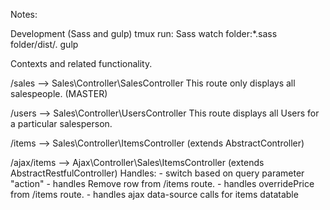 Notes:

Development (Sass and gulp) tmux run: 
Sass watch folder:*.sass folder/dist/.
gulp



Contexts and related functionality.

/sales      --> Sales\Controller\SalesController
This route only displays all salespeople. (MASTER)

/users      --> Sales\Controller\UsersController
This route displays all Users for a particular salesperson.

/items      --> Sales\Controller\ItemsController (extends AbstractController)
          
/ajax/items --> Ajax\Controller\Sales\ItemsController (extends AbstractRestfulController)
                Handles:
                    - switch based on query parameter "action"
                    - handles Remove row from /items route.
                    - handles overridePrice from /items route.
                    - handles ajax data-source calls for items datatable


